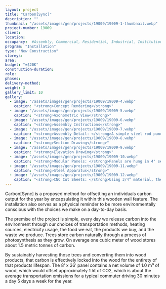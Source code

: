 ```yaml
---
layout: project 
title: "Carbon[Sync]"
description: ""
thumbnail: "/assets/images/gen/projects/19009/19009-1-thumbnail.webp"
project-number: 19009
client: 
location: 
occupancy:  #Assembly, Commercial, Residential, Industrial, Institutional  
program: "Installation"
type: "New Construction"
storeys: 
area: 
budget: "±$20K"
construction-duration: 
role: 
phases: 
delivery-method: 
weight: 3
gallery_limit: 10
gallery:
  - image: "/assets/images/gen/projects/19009/19009-4.webp"
    caption: "<strong>Concept Rendering</strong>"
  - image: "/assets/images/gen/projects/19009/19009-5.webp"
    caption: "<strong>Axonometric View</strong>"
  - image: "/assets/images/gen/projects/19009/19009-6.webp"
    caption: "<strong>Assembly Instructions</strong>"
  - image: "/assets/images/gen/projects/19009/19009-7.webp"
    caption: "<strong>Assembly Detail: </strong>A simple steel rod punched through the individual fins serves to hold everything together and support the system when hanging."
  - image: "/assets/images/gen/projects/19009/19009-8.webp"
    caption: "<strong>Section Drawing</strong>"
  - image: "/assets/images/gen/projects/19009/19009-9.webp"
    caption: "<strong>Elevation Drawing</strong>"
  - image: "/assets/images/gen/projects/19009/19009-10.webp"
    caption: "<strong>Modular Panels: </strong>Panels are hung in 4' segments."
  - image: "/assets/images/gen/projects/19009/19009-11.webp"
    caption: "<strong>Steel Apparatus</strong>"
  - image: "/assets/images/gen/projects/19009/19009-12.webp"
    caption: "<strong>CNC Cut Sheets: </strong>Using 3/4” material, the entire assembly can be CNC cut from just 29 sheets of plywood but thickness of the fins can vary depending on the look and price of other sheet materials."
---
```



Carbon[Sync] is a proposed method for offsetting an individuals carbon output for the year by encapsulating it within this wooden wall feature. The installation also serves as a physical reminder to be more environmentally conscious with the choices we make on a day-to-day basis. 

The premise of the project is simple, every day we release carbon into the environment through our choices of transportation methods, heating sources, electricity usage, the food we eat, the products we buy, and the waste we produce. Trees store carbon naturally through a process of photosynthesis as they grow. On average one cubic meter of wood stores about 1.5 metric tonnes of carbon. 

By sustainably harvesting those trees and converting them into wood products, that carbon is effectively locked into the wood for the entirety of that products lifespan. The 8’ x 36’ panel contains a net volume of 1.0 m³ of wood, which would offset approximately 1.5t of CO2, which is about the average transportation emissions for a typical commuter driving 30 minutes a day 5 days a week for the year. 